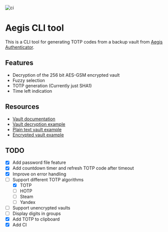 ![ci](https://github.com/Granddave/aegis-rs/actions/workflows/ci.yml/badge.svg)

# Aegis CLI tool

This is a CLI tool for generating TOTP codes from a backup vault from [Aegis Authenticator](https://github.com/beemdevelopment/Aegis).


## Features

- Decryption of the 256 bit AES-GSM encrypted vault
- Fuzzy selection
- TOTP generation (Currently just SHA1)
- Time left indication


## Resources

- [Vault documentation](https://github.com/beemdevelopment/Aegis/blob/master/docs/vault.md)
- [Vault decryption example](https://github.com/beemdevelopment/Aegis/blob/master/docs/decrypt.py)
- [Plain text vault example](https://github.com/beemdevelopment/Aegis/blob/master/app/src/test/resources/com/beemdevelopment/aegis/importers/aegis_plain.json)
- [Encrypted vault example](https://github.com/beemdevelopment/Aegis/blob/master/app/src/test/resources/com/beemdevelopment/aegis/importers/aegis_encrypted.json)


## TODO

- [x] Add password file feature
- [x] Add countdown timer and refresh TOTP code after timeout
- [x] Improve on error handling
- [ ] Support different TOTP algorithms
    - [x] TOTP
    - [ ] HOTP
    - [ ] Steam
    - [ ] Yandex
- [ ] Support unencrypted vaults
- [ ] Display digits in groups
- [x] Add TOTP to clipboard
- [x] Add CI
